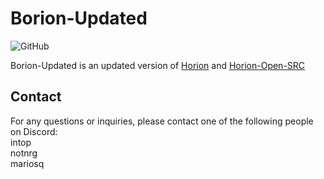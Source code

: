# Borion-Updated

![GitHub](https://raw.githubusercontent.com/horionclient/Horion/master/.github/horion-banner.png)

Borion-Updated is an updated version of [Horion](https://github.com/horionclient/Horion) and [Horion-Open-SRC](https://github.com/NRGJobro/Horion-Open-SRC)

## Contact

For any questions or inquiries, please contact one of the following people on Discord:  
intop  
notnrg  
mariosq
